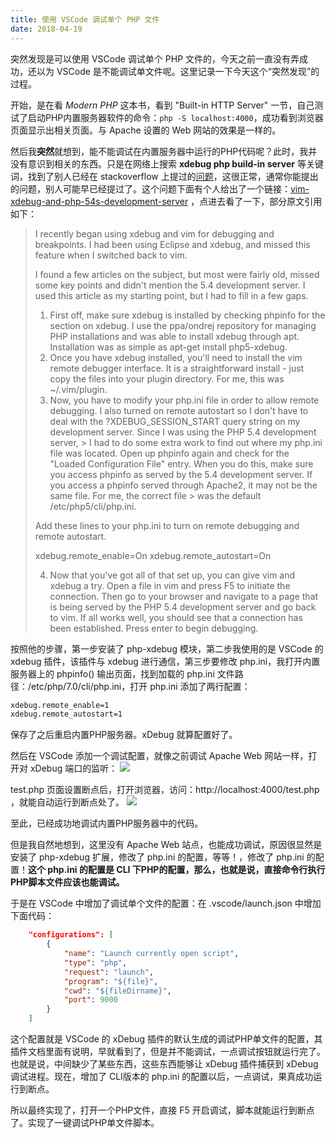 ```yaml
---
title: 使用 VSCode 调试单个 PHP 文件
date: 2018-04-19
---
```


突然发现是可以使用 VSCode 调试单个 PHP 文件的，今天之前一直没有弄成功，还以为 VSCode 是不能调试单文件呢。这里记录一下今天这个“突然发现”的过程。

开始，是在看 _Modern PHP_ 这本书，看到 "Built-in HTTP Server" 一节，自己测试了启动PHP内置服务器软件的命令：`php -S localhost:4000`，成功看到浏览器页面显示出相关页面。与 Apache 设置的 Web 网站的效果是一样的。

然后我**突然**就想到，能不能调试在内置服务器中运行的PHP代码呢？此时，我并没有意识到相关的东西。只是在网络上搜索 **xdebug php build-in server** 等关键词，找到了别人已经在 stackoverflow 上提过的[问题](https://stackoverflow.com/questions/27496543/is-it-possible-to-use-xdebug-with-the-built-in-php-test-server)，这很正常，通常你能提出的问题，别人可能早已经提过了。这个问题下面有个人给出了一个链接：[vim-xdebug-and-php-54s-development-server](http://stevephillips.me/blog/vim-xdebug-and-php-54s-development-server) ，点进去看了一下，部分原文引用如下：

> I recently began using xdebug and vim for debugging and breakpoints. I had been using Eclipse and xdebug, and missed this feature when I switched back to vim.
> 
> I found a few articles on the subject, but most were fairly old, missed some key points and didn't mention the 5.4 development server. I used this article as my starting point, but I had to fill in a few gaps.
>
> 1. First off, make sure xdebug is installed by checking phpinfo for the section on xdebug. I use the ppa/ondrej repository for managing PHP installations and was able to install xdebug through apt. Installation was as simple as apt-get install php5-xdebug.
> 2. Once you have xdebug installed, you'll need to install the vim remote debugger interface. It is a straightforward install - just copy the files into your plugin directory. For me, this was ~/.vim/plugin.
> 3. Now, you have to modify your php.ini file in order to allow remote debugging. I also turned on remote autostart so I don't have to deal with the ?XDEBUG_SESSION_START query string on my development server. Since I was using the PHP 5.4 development server, > I had to do some extra work to find out where my php.ini file was located.
Open up phpinfo again and check for the "Loaded Configuration File" entry. When you do this, make sure you access phpinfo as served by the 5.4 development server. If you access a phpinfo served through Apache2, it may not be the same file. For me, the correct file > was the default /etc/php5/cli/php.ini.
>
> Add these lines to your php.ini to turn on remote debugging and remote autostart. 
>
> xdebug.remote_enable=On
> xdebug.remote_autostart=On
>
> 4. Now that you've got all of that set up, you can give vim and xdebug a try. Open a file in vim and press F5 to initiate the connection. Then go to your browser and navigate to a page that is being served by the PHP 5.4 development server and go back to vim. If all works well, you should see that a connection has been established. Press enter to begin debugging.

按照他的步骤，第一步安装了 php-xdebug 模块，第二步我使用的是 VSCode 的 xdebug 插件，该插件与 xdebug 进行通信，第三步要修改 php.ini，我打开内置服务器上的 phpinfo() 输出页面，找到加载的 php.ini 文件路径：/etc/php/7.0/cli/php.ini，打开 php.ini 添加了两行配置：
``` sh
xdebug.remote_enable=1
xdebug.remote_autostart=1
```
保存了之后重启内置PHP服务器。xDebug 就算配置好了。

然后在 VSCode 添加一个调试配置，就像之前调试 Apache Web 网站一样，打开对 xDebug 端口的监听：
![](http://feiffy.cc/w/images/0/0f/Visual_Studio_Code.png)

test.php 页面设置断点后，打开浏览器，访问：http://localhost:4000/test.php ，就能自动运行到断点处了。
![](http://feiffy.cc/w/images/a/ad/Visual_Studio_Code-2.png)

至此，已经成功地调试内置PHP服务器中的代码。

但是我自然地想到，这里没有 Apache Web 站点，也能成功调试，原因很显然是安装了 php-xdebug 扩展，修改了 php.ini 的配置，等等！，修改了 php.ini 的配置！**这个 php.ini 的配置是 CLI 下PHP的配置，那么，也就是说，直接命令行执行PHP脚本文件应该也能调试。**

于是在 VSCode 中增加了调试单个文件的配置：在 .vscode/launch.json 中增加下面代码：
``` json
    "configurations": [
        {
            "name": "Launch currently open script",
            "type": "php",
            "request": "launch",
            "program": "${file}",
            "cwd": "${fileDirname}",
            "port": 9000
        }
    ]
```
这个配置就是 VSCode 的 xDebug 插件的默认生成的调试PHP单文件的配置，其插件文档里面有说明，早就看到了，但是并不能调试，一点调试按钮就运行完了。也就是说，中间缺少了某些东西，这些东西能够让 xDebug 插件捕获到 xDebug 调试进程。现在，增加了 CLI版本的 php.ini 的配置以后，一点调试，果真成功运行到断点。

所以最终实现了，打开一个PHP文件，直接 F5 开启调试，脚本就能运行到断点了。实现了一键调试PHP单文件脚本。